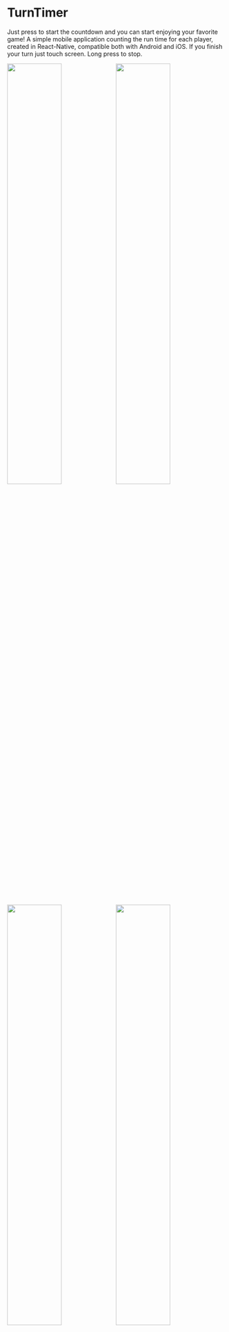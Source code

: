 # TurnTimer
Just press to start the countdown and you can start enjoying your favorite game!
A simple mobile application counting the run time for each player, created in React-Native, compatible both with Android and iOS.
If you finish your turn just touch screen. Long press to stop. 

<img width="50%" height="50%" src="https://i.imgur.com/sT30MXO.png"/><img width="50%" height="50%" src="https://i.imgur.com/7POs9M5.png"/><img width="50%" height="50%" src="https://i.imgur.com/qaC9hJH.png"/><img width="50%" height="50%" src="https://i.imgur.com/xFx2hKi.png"/>
